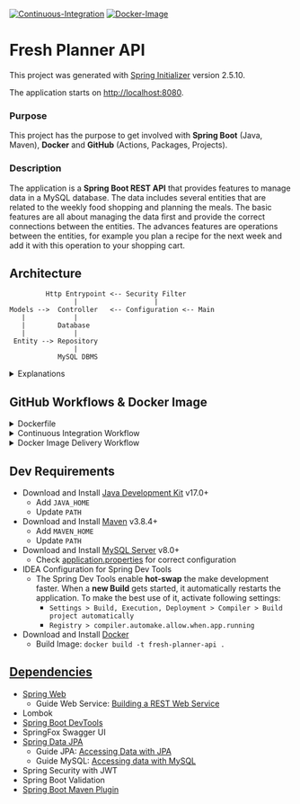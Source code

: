 [![Continuous-Integration](https://github.com/home-planner-group/fresh-planner-api/actions/workflows/ci.yml/badge.svg)](https://github.com/home-planner-group/fresh-planner-api/actions/workflows/ci.yml)
[![Docker-Image](https://github.com/home-planner-group/fresh-planner-api/actions/workflows/docker-image.yml/badge.svg)](https://github.com/home-planner-group/fresh-planner-api/actions/workflows/docker-image.yml)

# Fresh Planner API

This project was generated with [Spring Initializer](https://start.spring.io/) version 2.5.10.

The application starts on [http://localhost:8080](http://localhost:8080).

### Purpose

This project has the purpose to get involved with __Spring Boot__ (Java, Maven), __Docker__ and __GitHub__ (Actions,
Packages, Projects).

### Description

The application is a __Spring Boot REST API__ that provides features to manage data in a MySQL database. The data
includes several entities that are related to the weekly food shopping and planning the meals. The basic features are
all about managing the data first and provide the correct connections between the entities. The advances features are
operations between the entities, for example you plan a recipe for the next week and add it with this operation to your
shopping cart.

## Architecture

```
         Http Entrypoint <-- Security Filter
                |                   |
Models -->  Controller   <-- Configuration <-- Main
   |            |
   |        Database
   |            |
 Entity --> Repository
                |
            MySQL DBMS
```

<details>
  <summary>Explanations</summary>

* Http Entrypoint = `localhost:8080/request-path`
* Security Filter = [security-package](src/main/java/com/freshplanner/api/security)
* Configuration = [configuration-package](src/main/java/com/freshplanner/api/configuration)
* Main = [Main Class](src/main/java/com/freshplanner/api/Application.java)
* Controller = [controller-package](src/main/java/com/freshplanner/api/controller)
* Models = [model-package](src/main/java/com/freshplanner/api/model)
* Database = [DB-classes in database package](src/main/java/com/freshplanner/api/service)
* Repository = [Repository-classes in database package](src/main/java/com/freshplanner/api/service)
* Entity = [Entity-classes in database package](src/main/java/com/freshplanner/api/service)
* MySQL DBMS = `mysql://localhost:3306`

</details>

## GitHub Workflows & Docker Image

<details>
  <summary>Dockerfile</summary>

* [Dockerfile](Dockerfile)
  * Multistage Build: __Builder__ & __Runner__
  * Image with [Alpine JDK](https://hub.docker.com/_/openjdk) and the executable `JAR`
  * Exposes `Port 8080`
  * Uses by default __MySQL DB__ at `Port 3306`
  * Detailed configuration: [prod.properties](src/main/resources/application-prod.properties)

</details>

<details>
  <summary>Continuous Integration Workflow</summary>

* [.github/workflows/ci.yml](.github/workflows/ci.yml)
  * __Trigger:__ all pushes
  * Executes `mvn install`
  * Run `mvn test` with MySQL DB
  * Perform __CodeQL__ Analysis with Java

</details>

<details>
  <summary>Docker Image Delivery Workflow</summary>

* [.github/workflows/docker-image.yml](.github/workflows/docker-image.yml)
  * __Trigger:__ manual or on published release
  * Executes `docker build`
  * Execute `docker push` to GitHub Packages

</details>

## Dev Requirements

* Download and Install [Java Development Kit](https://www.oracle.com/java/technologies/downloads/#jdk17) v17.0+
    * Add `JAVA_HOME`
    * Update `PATH`
* Download and Install [Maven](https://maven.apache.org/download.cgi) v3.8.4+
    * Add `MAVEN_HOME`
    * Update `PATH`
* Download and Install [MySQL Server](https://dev.mysql.com/downloads/installer/) v8.0+
    * Check [application.properties](src/main/resources/application.properties) for correct configuration
* IDEA Configuration for Spring Dev Tools
    * The Spring Dev Tools enable __hot-swap__ the make development faster. When a __new Build__ gets started, it
      automatically restarts the application. To make the best use of it, activate following settings:
        * `Settings > Build, Execution, Deployment > Compiler > Build project automatically`
        * `Registry > compiler.automake.allow.when.app.running`
* Download and Install [Docker](https://docs.docker.com/desktop/windows/install/)
    * Build Image: `docker build -t fresh-planner-api .`

## [Dependencies](pom.xml)

* [Spring Web](https://docs.spring.io/spring-boot/docs/2.6.4/reference/htmlsingle/#boot-features-developing-web-applications)
    * Guide Web Service: [Building a REST Web Service](https://spring.io/guides/gs/rest-service/)
* Lombok
* [Spring Boot DevTools](https://docs.spring.io/spring-boot/docs/2.6.4/reference/htmlsingle/#using-boot-devtools)
* SpringFox Swagger UI
* [Spring Data JPA](https://docs.spring.io/spring-boot/docs/2.6.4/reference/htmlsingle/#boot-features-jpa-and-spring-data)
    * Guide JPA: [Accessing Data with JPA](https://spring.io/guides/gs/accessing-data-jpa/)
    * Guide MySQL: [Accessing data with MySQL](https://spring.io/guides/gs/accessing-data-mysql/)
* Spring Security with JWT
* Spring Boot Validation
* [Spring Boot Maven Plugin](https://docs.spring.io/spring-boot/docs/2.6.4/maven-plugin/reference/html/)
